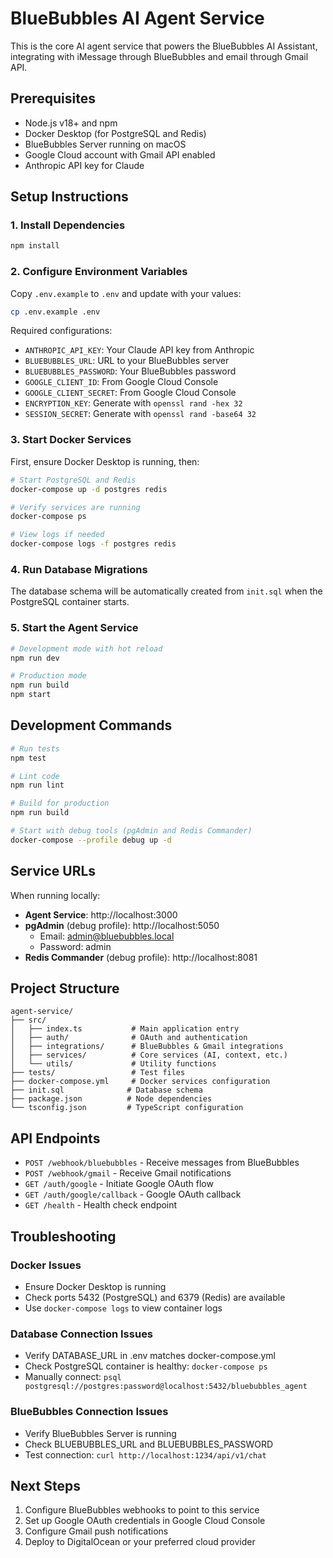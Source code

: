 # BlueBubbles AI Agent Service

This is the core AI agent service that powers the BlueBubbles AI Assistant, integrating with iMessage through BlueBubbles and email through Gmail API.

## Prerequisites

- Node.js v18+ and npm
- Docker Desktop (for PostgreSQL and Redis)
- BlueBubbles Server running on macOS
- Google Cloud account with Gmail API enabled
- Anthropic API key for Claude

## Setup Instructions

### 1. Install Dependencies

```bash
npm install
```

### 2. Configure Environment Variables

Copy `.env.example` to `.env` and update with your values:

```bash
cp .env.example .env
```

Required configurations:
- `ANTHROPIC_API_KEY`: Your Claude API key from Anthropic
- `BLUEBUBBLES_URL`: URL to your BlueBubbles server
- `BLUEBUBBLES_PASSWORD`: Your BlueBubbles password
- `GOOGLE_CLIENT_ID`: From Google Cloud Console
- `GOOGLE_CLIENT_SECRET`: From Google Cloud Console
- `ENCRYPTION_KEY`: Generate with `openssl rand -hex 32`
- `SESSION_SECRET`: Generate with `openssl rand -base64 32`

### 3. Start Docker Services

First, ensure Docker Desktop is running, then:

```bash
# Start PostgreSQL and Redis
docker-compose up -d postgres redis

# Verify services are running
docker-compose ps

# View logs if needed
docker-compose logs -f postgres redis
```

### 4. Run Database Migrations

The database schema will be automatically created from `init.sql` when the PostgreSQL container starts.

### 5. Start the Agent Service

```bash
# Development mode with hot reload
npm run dev

# Production mode
npm run build
npm start
```

## Development Commands

```bash
# Run tests
npm test

# Lint code
npm run lint

# Build for production
npm run build

# Start with debug tools (pgAdmin and Redis Commander)
docker-compose --profile debug up -d
```

## Service URLs

When running locally:
- **Agent Service**: http://localhost:3000
- **pgAdmin** (debug profile): http://localhost:5050
  - Email: admin@bluebubbles.local
  - Password: admin
- **Redis Commander** (debug profile): http://localhost:8081

## Project Structure

```
agent-service/
├── src/
│   ├── index.ts           # Main application entry
│   ├── auth/              # OAuth and authentication
│   ├── integrations/      # BlueBubbles & Gmail integrations
│   ├── services/          # Core services (AI, context, etc.)
│   └── utils/             # Utility functions
├── tests/                 # Test files
├── docker-compose.yml     # Docker services configuration
├── init.sql              # Database schema
├── package.json          # Node dependencies
└── tsconfig.json         # TypeScript configuration
```

## API Endpoints

- `POST /webhook/bluebubbles` - Receive messages from BlueBubbles
- `POST /webhook/gmail` - Receive Gmail notifications
- `GET /auth/google` - Initiate Google OAuth flow
- `GET /auth/google/callback` - Google OAuth callback
- `GET /health` - Health check endpoint

## Troubleshooting

### Docker Issues
- Ensure Docker Desktop is running
- Check ports 5432 (PostgreSQL) and 6379 (Redis) are available
- Use `docker-compose logs` to view container logs

### Database Connection Issues
- Verify DATABASE_URL in .env matches docker-compose.yml
- Check PostgreSQL container is healthy: `docker-compose ps`
- Manually connect: `psql postgresql://postgres:password@localhost:5432/bluebubbles_agent`

### BlueBubbles Connection Issues
- Verify BlueBubbles Server is running
- Check BLUEBUBBLES_URL and BLUEBUBBLES_PASSWORD
- Test connection: `curl http://localhost:1234/api/v1/chat`

## Next Steps

1. Configure BlueBubbles webhooks to point to this service
2. Set up Google OAuth credentials in Google Cloud Console
3. Configure Gmail push notifications
4. Deploy to DigitalOcean or your preferred cloud provider
